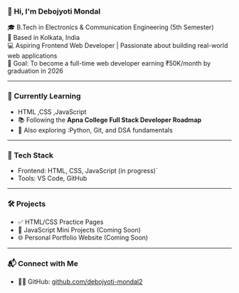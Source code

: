 ### 👋 Hi, I'm Debojyoti Mondal

🎓 B.Tech in Electronics & Communication Engineering (5th Semester)  
📍 Based in Kolkata, India  
💻 Aspiring Frontend Web Developer | Passionate about building real-world web applications  
🎯 Goal: To become a full-time web developer earning ₹50K/month by graduation in 2026

---

### 🚀 Currently Learning

- HTML ,CSS ,JavaScript
- 📚 Following the **Apna College Full Stack Developer Roadmap**
- 🔭 Also exploring :Python, Git, and DSA fundamentals

---

### 🧰 Tech Stack

- Frontend: HTML, CSS, JavaScript (in progress)`
- Tools: VS Code, GitHub

---

### 🛠️ Projects

- ✅ HTML/CSS Practice Pages  
- 🔧 JavaScript Mini Projects (Coming Soon)  
- 🌐 Personal Portfolio Website (Coming Soon)

---

### 📬 Connect with Me

- 🧑‍💻 GitHub: [github.com/debojyoti-mondal2](https://github.com/debojyoti-mondal2)


